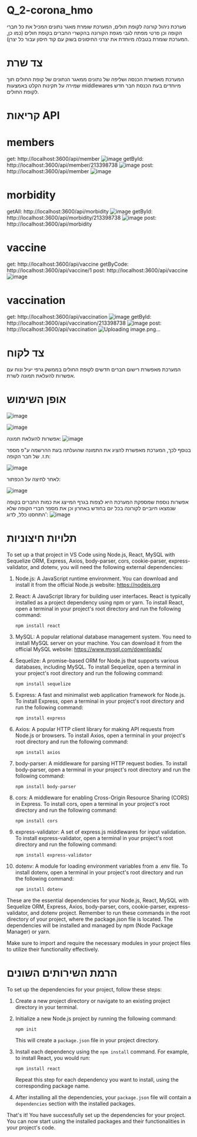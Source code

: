 # Q_2-corona_hmo
מערכת ניהול קורונה לקופת חולים, המערכת שומרת מאגר נתונים המכיל את כל חברי הקופה וכן פרטי מפתח לגבי מגפת הקורונה בהקשרי החברים בקופת חולים (כמו כן, המערכת שומרת בטבלה מיוחדת את יצרני החיסונים בשוק עם קוד חיסון עבור כל יצרן). 
# צד שרת 
המערכת מאפשרת הכנסה ושליפה של נתונים ממאגר הנתונים של קופת החולים תוך שמירה על תקינות הקלט באמצעות middlewares מיוחדים בעת הכנסת חבר חדש לקופת החולים.
# קריאות API
# members
get:
http://localhost:3600/api/member
![image](https://github.com/ruth-katzir/Q_2-corona_hmo/assets/133040769/f42ce593-29d2-4cbb-b4ac-25aec4338025)
getById:
http://localhost:3600/api/member/213398738
![image](https://github.com/ruth-katzir/Q_2-corona_hmo/assets/133040769/0bd496ea-ea3d-4ad9-b976-c600a61d343d)
post:
http://localhost:3600/api/member
![image](https://github.com/ruth-katzir/Q_2-corona_hmo/assets/133040769/b023cc37-4209-4301-b793-0de0c9b73152)

# morbidity
getAll:
http://localhost:3600/api/morbidity
![image](https://github.com/ruth-katzir/Q_2-corona_hmo/assets/133040769/5010becc-8843-40b4-a7f7-356d71d009d8)
getById:
http://localhost:3600/api/morbidity/213398738
![image](https://github.com/ruth-katzir/Q_2-corona_hmo/assets/133040769/b22365c3-0016-422c-accf-47113b0a3270)
post:
http://localhost:3600/api/morbidity

# vaccine
get:
http://localhost:3600/api/vaccine
getByCode:
http://localhost:3600/api/vaccine/1
post:
http://localhost:3600/api/vaccine
![image](https://github.com/ruth-katzir/Q_2-corona_hmo/assets/133040769/c5a7c531-8328-469b-8128-8130a7b5a777)

# vaccination
get:
http://localhost:3600/api/vaccination
![image](https://github.com/ruth-katzir/Q_2-corona_hmo/assets/133040769/672f4111-4d66-467b-8309-75992b307990)
getById:
http://localhost:3600/api/vaccination/213398738
![image](https://github.com/ruth-katzir/Q_2-corona_hmo/assets/133040769/9c98cb5e-720b-4663-934f-812ce3a759ad)
post:
http://localhost:3600/api/vaccination
![Uploading image.png…]()


# צד לקוח
המערכת מאפשרת רישום חברים חדשים לקופת החולים בממשק גרפי יעיל ונוח עם אפשרות להעלאת תמונה לשרת.

# אופן השימוש
![image](https://github.com/ruth-katzir/Q_2-corona_hmo/assets/133040769/ebbc75b3-96c1-4954-b9ed-736fdf16f84b)

![image](https://github.com/ruth-katzir/Q_2-corona_hmo/assets/133040769/5f735463-a3c8-49ea-9a03-d0593219d1a5)

אפשרות להעלאת תמונה:
![image](https://github.com/ruth-katzir/Q_2-corona_hmo/assets/133040769/626f25f8-8754-4768-bb53-83fcc8db8916)

בנוסף לכך, המערכת מאפשרת להציג את התמונה שהועלתה בעת ההרשמה ע"פ מספר ת.ז. של חבר הקופה:

![image](https://github.com/ruth-katzir/Q_2-corona_hmo/assets/133040769/95aa913d-3bd9-4d0c-9d41-8fc55051cab2)

לאחר לחיצה על הכפתור:

![image](https://github.com/ruth-katzir/Q_2-corona_hmo/assets/133040769/e7ff0e00-b09c-44be-9746-d12eb567ad04)



אפשרות נוספת שמספקת המערכת היא לצפות בגרף המייצג את כמות החברים בקופה שנמצאו חיוביים לקורונה בכל יום בחודש באחרון וכן את מספר חברי הקופה שלא התחסנו כלל, לדוג':
![image](https://github.com/ruth-katzir/Q_2-corona_hmo/assets/133040769/76c7baf2-4ff4-4985-af34-bb4e9badd88b)




# תלויות חיצוניות

To set up a that project in VS Code using Node.js, React, MySQL with Sequelize ORM, Express, Axios, body-parser, cors, cookie-parser, express-validator, and dotenv, you will need the following external dependencies:

1. Node.js: A JavaScript runtime environment. You can download and install it from the official Node.js website: https://nodejs.org

2. React: A JavaScript library for building user interfaces. React is typically installed as a project dependency using npm or yarn. To install React, open a terminal in your project's root directory and run the following command:
   ```
   npm install react
   ```

3. MySQL: A popular relational database management system. You need to install MySQL server on your machine. You can download it from the official MySQL website: https://www.mysql.com/downloads/

4. Sequelize: A promise-based ORM for Node.js that supports various databases, including MySQL. To install Sequelize, open a terminal in your project's root directory and run the following command:
   ```
   npm install sequelize
   ```

5. Express: A fast and minimalist web application framework for Node.js. To install Express, open a terminal in your project's root directory and run the following command:
   ```
   npm install express
   ```

6. Axios: A popular HTTP client library for making API requests from Node.js or browsers. To install Axios, open a terminal in your project's root directory and run the following command:
   ```
   npm install axios
   ```

7. body-parser: A middleware for parsing HTTP request bodies. To install body-parser, open a terminal in your project's root directory and run the following command:
   ```
   npm install body-parser
   ```

8. cors: A middleware for enabling Cross-Origin Resource Sharing (CORS) in Express. To install cors, open a terminal in your project's root directory and run the following command:
   ```
   npm install cors
   ```

9. express-validator: A set of express.js middlewares for input validation. To install express-validator, open a terminal in your project's root directory and run the following command:
    ```
    npm install express-validator
    ```

10. dotenv: A module for loading environment variables from a .env file. To install dotenv, open a terminal in your project's root directory and run the following command:
    ```
    npm install dotenv
    ```

These are the essential dependencies for your Node.js, React, MySQL with Sequelize ORM, Express, Axios, body-parser, cors, cookie-parser, express-validator, and dotenv project. Remember to run these commands in the root directory of your project, where the package.json file is located. The dependencies will be installed and managed by npm (Node Package Manager) or yarn.

Make sure to import and require the necessary modules in your project files to utilize their functionality effectively.

# הרמת השירותים השונים

To set up the dependencies for your project, follow these steps:

1. Create a new project directory or navigate to an existing project directory in your terminal.

2. Initialize a new Node.js project by running the following command:
   ```
   npm init
   ```

   This will create a `package.json` file in your project directory.

3. Install each dependency using the `npm install` command. For example, to install React, you would run:
   ```
   npm install react
   ```

   Repeat this step for each dependency you want to install, using the corresponding package name.

4. After installing all the dependencies, your `package.json` file will contain a `dependencies` section with the installed packages.

That's it! You have successfully set up the dependencies for your project. You can now start using the installed packages and their functionalities in your project's code.
